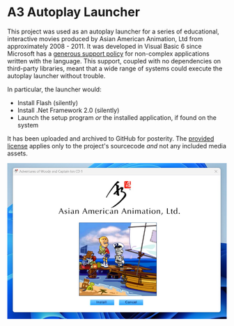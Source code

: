 # A3 Autoplay Launcher

This project was used as an autoplay launcher for a series of educational, interactive movies produced by Asian American Animation, Ltd from approximately 2008 - 2011. It was developed in Visual Basic 6 since Microsoft has a [generous support policy](https://learn.microsoft.com/en-us/previous-versions/visualstudio/visual-basic-6/visual-basic-6-support-policy) for non-complex applications written with the language. This support, coupled with no dependencies on third-party libraries, meant that a wide range of systems could execute the autoplay launcher without trouble.

In particular, the launcher would:
* Install Flash (silently)
* Install .Net Framework 2.0 (silently)
* Launch the setup program *or* the installed application, if found on the system

It has been uploaded and archived to GitHub for posterity. The [provided license](SOURCECODE-LICENSE) applies only to the project's sourcecode *and* not any included media assets.

![Autoplay launcher preview](./preview.jpg)